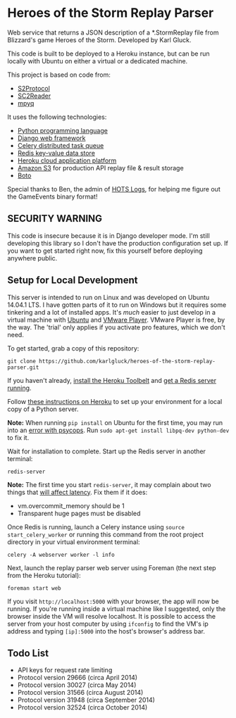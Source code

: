 # Heroes of the Storm Replay Parser 
Web service that returns a JSON description of a *.StormReplay file from Blizzard's game Heroes of the Storm. Developed by Karl Gluck.

This code is built to be deployed to a Heroku instance, but can be run locally with Ubuntu on either a virtual or a dedicated machine.

This project is based on code from:
 * [S2Protocol](https://github.com/Blizzard/s2protocol)
 * [SC2Reader](http://sc2reader.readthedocs.org/en/latest/)
 * [mpyq](https://github.com/eagleflo/mpyq)

It uses the following technologies:
 * [Python programming language](https://www.python.org/)
 * [Django web framework](https://www.djangoproject.com/)
 * [Celery distributed task queue](http://www.celeryproject.org/)
 * [Redis key-value data store](http://redis.io/)
 * [Heroku cloud application platform](https://www.heroku.com/)
 * [Amazon S3](http://aws.amazon.com/s3/) for production API replay file & result storage
 * [Boto](https://github.com/boto/boto)

Special thanks to Ben, the admin of [HOTS Logs](http://www.hotslogs.com), for helping me figure out the GameEvents binary format!

## SECURITY WARNING

This code is insecure because it is in Django developer mode. I'm still developing this library so I don't have the production configuration set up. If you want to get started right now, fix this yourself before deploying anywhere public.


## Setup for Local Development

This server is intended to run on Linux and was developed on Ubuntu 14.04.1 LTS. I have gotten parts of it to run on Windows but it requires some tinkering and a lot of installed apps. It's *much* easier to just develop in a virtual machine with [Ubuntu](http://www.ubuntu.com) and [VMware Player](http://www.vmware.com/products/player). VMware Player is free, by the way. The 'trial' only applies if you activate pro features, which we don't need.

To get started, grab a copy of this repository:

```
git clone https://github.com/karlgluck/heroes-of-the-storm-replay-parser.git
```

If you haven't already, [install the Heroku Toolbelt](https://toolbelt.heroku.com/) and [get a Redis server running](http://redis.io/topics/quickstart).

Follow [these instructions on Heroku](https://devcenter.heroku.com/articles/getting-started-with-python#declare-app-dependencies) to set up your environment for a local copy of a Python server.

**Note:** When running `pip install` on Ubuntu for the first time, you may run into an [error with psycops](http://stackoverflow.com/questions/5420789/how-to-install-psycopg2-with-pip-on-python). Run `sudo apt-get install libpq-dev python-dev` to fix it.

Wait for installation to complete. Start up the Redis server in another terminal:

```
redis-server
```

**Note:** The first time you start `redis-server`, it may complain about two things that [will affect latency](http://redis.io/topics/latency). Fix them if it does:
* vm.overcommit_memory should be 1
* Transparent huge pages must be disabled

Once Redis is running, launch a Celery instance using `source start_celery_worker` or running this command from the root project directory in your virtual environment terminal:

```
celery -A webserver worker -l info
```

Next, launch the replay parser web server using Foreman (the next step from the Heroku tutorial):

```
foreman start web
```

If you visit `http://localhost:5000` with your browser, the app will now be running. If you're running inside a virtual machine like I suggested, only the browser inside the VM will resolve localhost. It is possible to access the server from your host computer by using `ifconfig` to find the VM's ip address and typing `[ip]:5000` into the host's browser's address bar.

## Todo List

* API keys for request rate limiting
* Protocol version 29666 (circa April 2014)
* Protocol version 30027 (circa May 2014)
* Protocol version 31566 (circa August 2014)
* Protocol version 31948 (circa September 2014)
* Protocol version 32524 (circa October 2014)


